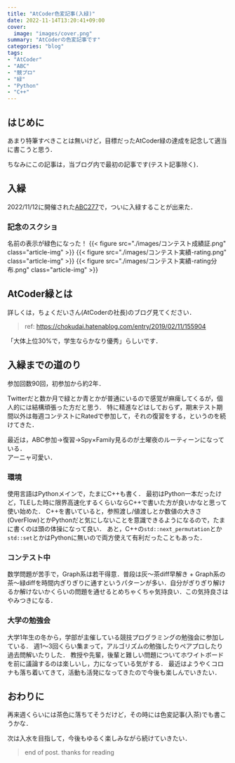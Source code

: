 ```yaml
---
title: "AtCoder色変記事(入緑)"
date: 2022-11-14T13:20:41+09:00
cover:
  image: "images/cover.png"
summary: "AtCoderの色変記事です"
categories: "blog"
tags:
- "AtCoder"
- "ABC"
- "競プロ"
- "緑"
- "Python"
- "C++"
---
```


## はじめに
あまり特筆すべきことは無いけど，目標だったAtCoder緑の達成を記念して適当に書こうと思う．

ちなみにこの記事は，当ブログ内で最初の記事です(テスト記事除く)．

## 入緑
2022/11/12に開催された[ABC277](https://atcoder.jp/contests/abc277)で，ついに入緑することが出来た．

### 記念のスクショ
名前の表示が緑色になった！
{{< figure src="./images/コンテスト成績証.png" class="article-img" >}}
{{< figure src="./images/コンテスト実績-rating.png" class="article-img" >}}
{{< figure src="./images/コンテスト実績-rating分布.png" class="article-img" >}}

## AtCoder緑とは
詳しくは，ちょくだいさん(AtCoderの社長)のブログ見てください．
> ref: <https://chokudai.hatenablog.com/entry/2019/02/11/155904>

「大体上位30%で，学生ならかなり優秀」らしいです．

## 入緑までの道のり
参加回数90回，初参加から約2年．

Twitterだと数か月で緑とか青とかが普通にいるので感覚が麻痺してくるが，個人的には結構頑張った方だと思う．
特に精進などはしておらず，期末テスト期間以外は毎週コンテストにRatedで参加して，それの復習をする，というのを続けてきた．

最近は，ABC参加→復習→Spy×Family見るのが土曜夜のルーティーンになっている．<br>アーニャ可愛い．

### 環境
使用言語はPythonメインで，たまにC++も書く．
最初はPython一本だったけど，TLEした時に限界高速化するくらいならC++で書いた方が良いかなと思って使い始めた．
C++を書いていると，参照渡し/値渡しとか数値の大きさ(OverFlow)とかPythonだと気にしないことを意識できるようになるので，たまに書くのは頭の体操になって良い．
あと，C++の`std::next_permutation`とか`std::set`とかはPythonに無いので両方使えて有利だったこともあった．

### コンテスト中
数学問題が苦手で，Graph系は若干得意．普段は灰～茶diff早解き + Graph系の茶～緑diffを時間内ぎりぎりに通すというパターンが多い．自分がぎりぎり解けるか解けないかくらいの問題を通せるとめちゃくちゃ気持良い．この気持良さはやみつきになる．

### 大学の勉強会
大学1年生の冬から，学部が主催している競技プログラミングの勉強会に参加している．
週1～3回くらい集まって，アルゴリズムの勉強したりペアプロしたり過去問解いたりした．
教授や先輩，後輩と難しい問題についてホワイトボードを前に議論するのは楽しいし，力になっている気がする．
最近はようやくコロナも落ち着いてきて，活動も活発になってきたので今後も楽しんでいきたい．

## おわりに
再来週くらいには茶色に落ちてそうだけど，その時には色変記事(入茶)でも書こうかな．

次は入水を目指して，今後もゆるく楽しみながら続けていきたい．

> end of post. thanks for reading
